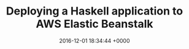 ---
title: "Deploying a Haskell application to AWS Elastic Beanstalk"
date: 2016-12-01 18:34:44 +0000
url: https://medium.com/@folsen/deploying-a-haskell-application-to-aws-elastic-beanstalk-24c7c29d3a8f
---